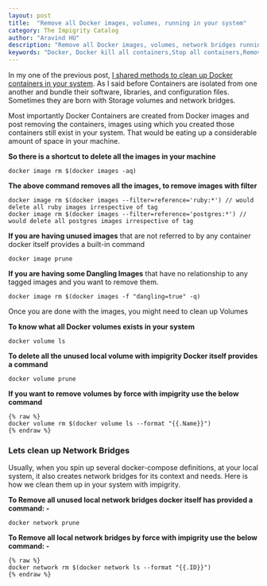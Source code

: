```yaml
---
layout: post
title:  "Remove all Docker images, volumes, running in your system"
category: The Impigrity Catalog
author: "Aravind HU"
description: "Remove all Docker images, volumes, network bridges running in your system"
keywords: "Docker, Docker kill all containers,Stop all containers,Remove all containers, remove docker images"
---
```


In my one of the previous post, [I shared methods to clean up Docker containers in your system](/the%20impigrity%20catalog/2021/04/20/stop-or-rm-kill-all-docker-containers.html). As I said before Containers are isolated from one another and bundle their software, libraries, and configuration files. Sometimes they are born with Storage volumes and network bridges.

Most importantly Docker Containers are created from Docker images and post removing the containers, images using which you created those containers still exist in your system. That would be eating up a considerable amount of space in your machine.

**So there is a shortcut to delete all the images in your machine**

```shell
docker image rm $(docker images -aq)
```

**The above command removes all the images, to remove images with filter** 

```shell
docker image rm $(docker images --filter=reference='ruby:*') // would delete all ruby images irrespective of tag
docker image rm $(docker images --filter=reference='postgres:*') // would delete all postgres images irrespective of tag
```

**If you are having unused images** that are not referred to by any container docker itself provides a built-in command

```shell
docker image prune
```

**If you are having some Dangling Images** that have no relationship to any tagged images and you want to remove them.

```shell
docker image rm $(docker images -f "dangling=true" -q)
```

Once you are done with the images, you might need to clean up Volumes 

**To know what all Docker volumes exists in your system** 

```shell
docker volume ls 
```

**To delete all the unused local volume with impigrity Docker itself provides a command** 

```shell
docker volume prune
```

**If you want to remove volumes by force with impigrity use the below command** 


```shell
{% raw %}
docker volume rm $(docker volume ls --format "{{.Name}}")
{% endraw %}
```


### Lets clean up Network Bridges

Usually, when you spin up several docker-compose definitions, at your local system, it also creates network bridges for its context and needs. Here is how we clean them up in your system with impigrity.


**To Remove all unused local network bridges docker itself has provided a command: -**

```shell
docker network prune
```

**To Remove all local network bridges by force with impigrity use the below command: -**

```shell
{% raw %}
docker network rm $(docker network ls --format "{{.ID}}")
{% endraw %}
```
